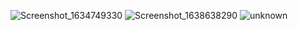 ![Screenshot_1634749330](https://user-images.githubusercontent.com/13693800/138138481-b05d9538-029e-4415-b6be-0a983d189d2b.png)
![Screenshot_1638638290](https://user-images.githubusercontent.com/13693800/144718514-c4d33fee-8337-4668-80a1-344db54028ce.png)
![unknown](https://user-images.githubusercontent.com/13693800/138138561-db00749e-eed4-4d5d-a767-214eff8c4433.png)
